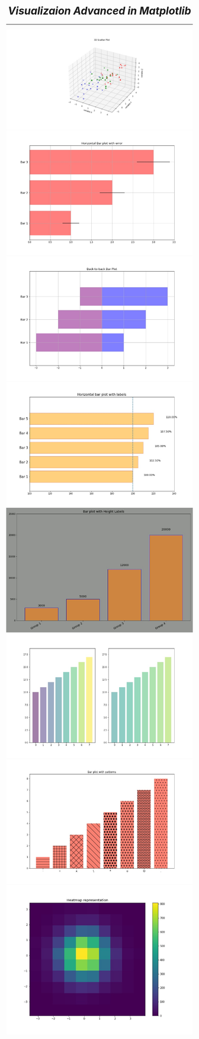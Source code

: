 <i><h1 align='center'>Visualizaion Advanced in Matplotlib</h1></i>
<hr>

<img src='Visualizatons Advanced Plots/1_plot.jpg'><img src='Visualizatons Advanced Plots/2_plot.jpg'><img src='Visualizatons Advanced Plots/3_plot.jpg'>
<img src='Visualizatons Advanced Plots/5_plot.jpg'><img src='Visualizatons Advanced Plots/6_plot.jpg'><img src='Visualizatons Advanced Plots/7_plot.jpg'>
<img src='Visualizatons Advanced Plots/9_plot.jpg'><img src='Visualizatons Advanced Plots/10_plot.jpg'>
